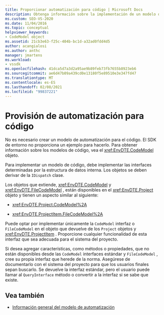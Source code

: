 ```yaml
---
title: Proporcionar automatización para código | Microsoft Docs
description: Obtenga información sobre la implementación de un modelo de código, que requiere la implementación de interfaces determinadas por la estructura de datos interna.
ms.custom: SEO-VS-2020
ms.date: 11/04/2016
ms.topic: conceptual
helpviewer_keywords:
- CodeModel object
ms.assetid: 21cb3e63-f25c-404b-bc1d-a32ad0fdd4d5
author: acangialosi
ms.author: anthc
manager: jmartens
ms.workload:
- vssdk
ms.openlocfilehash: 41dca5d7a3d2a95ae9b89feb73fb7655b8923eb6
ms.sourcegitcommit: ae6d47b09a439cd0e13180f5e89510e3e347fd47
ms.translationtype: MT
ms.contentlocale: es-ES
ms.lasthandoff: 02/08/2021
ms.locfileid: "99837221"
---
```

# <a name="providing-automation-for-code"></a>Provisión de automatización para código
No es necesario crear un modelo de automatización para el código. El SDK de entorno no proporciona un ejemplo para hacerlo. Para obtener información sobre los modelos de código, vea el <xref:EnvDTE.CodeModel> objeto.

 Para implementar un modelo de código, debe implementar las interfaces determinadas por la estructura de datos interna. Los objetos se deben derivar de la `IDispatch` clase.

 Los objetos que extiende, <xref:EnvDTE.CodeModel> y <xref:EnvDTE.FileCodeModel> , están disponibles en el <xref:EnvDTE.Project> objeto y tienen un aspecto similar al siguiente:

- <xref:EnvDTE.Project.CodeModel%2A>

- <xref:EnvDTE.ProjectItem.FileCodeModel%2A>

 Puede optar por implementar únicamente la `CodeModel` interfaz o `FileCodeModel` en el objeto que devuelve de los `Project` objetos y <xref:EnvDTE.ProjectItem> . Proporcione cualquier funcionalidad de esta interfaz que sea adecuada para el sistema del proyecto.

 Si desea agregar características, como métodos o propiedades, que no están disponibles desde las `CodeModel` interfaces estándar y `FileCodeModel` , cree su propia interfaz que herede de la norma. Asegúrese de documentarlo con el sistema del proyecto para que los usuarios finales sepan buscarlo. Se devuelve la interfaz estándar, pero el usuario puede llamar al `QueryInterface` método o convertir a la interfaz si se sabe que existe.

## <a name="see-also"></a>Vea también
- [Información general del modelo de automatización](../../extensibility/internals/automation-model-overview.md)

